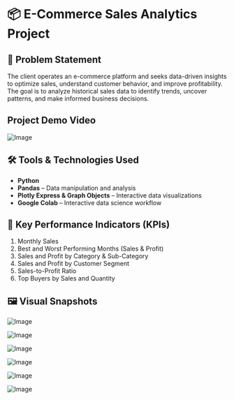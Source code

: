 # 📦 E-Commerce Sales Analytics Project

## 🧩 Problem Statement

The client operates an e-commerce platform and seeks data-driven insights to optimize sales, understand customer behavior, and improve profitability.  
The goal is to analyze historical sales data to identify trends, uncover patterns, and make informed business decisions.

## Project Demo Video

![Image](https://github.com/user-attachments/assets/0e292713-19c6-4147-a9df-47a0cdebae76)
## 🛠️ Tools & Technologies Used

- **Python**
- **Pandas** – Data manipulation and analysis  
- **Plotly Express & Graph Objects** – Interactive data visualizations  
- **Google Colab** – Interactive data science workflow  

## 🎯 Key Performance Indicators (KPIs)

1. Monthly Sales  
2. Best and Worst Performing Months (Sales & Profit)  
3. Sales and Profit by Category & Sub-Category  
4. Sales and Profit by Customer Segment  
5. Sales-to-Profit Ratio  
6. Top Buyers by Sales and Quantity  

## 🖼️ Visual Snapshots 
![Image](https://github.com/user-attachments/assets/7844f92b-1702-4e87-a282-68a25115a2bb)

![Image](https://github.com/user-attachments/assets/0e292713-19c6-4147-a9df-47a0cdebae76)

![Image](https://github.com/user-attachments/assets/bcdc31e8-707b-4809-99bc-3864105ab5eb)

![Image](https://github.com/user-attachments/assets/c68c45ad-3856-487f-85fe-9479b9d4a9a9)

![Image](https://github.com/user-attachments/assets/e22519ef-ae8b-43b5-a712-1f3fdb8d1ac2)

![Image](https://github.com/user-attachments/assets/5f07ab8d-6fab-4817-83eb-8ee18cadf93e)
